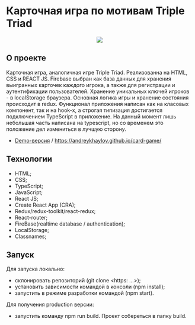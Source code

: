 # Карточная игра по мотивам Triple Triad

<p align="center"><img src="https://github.com/AndreyKhaylov/card-game/blob/master/src/asserts/jpg/%D0%BB%D0%BE%D0%B3%D0%BE.jpg" max-width="800"></p>

## О проекте

  Карточная игра, аналогичная игре Triple Triad. Реализованна на HTML, CSS и REACT JS. Firebase выбран как база данных для хранения выигранных карточек каждого игрока, а также для регистрации и аутентификации пользователей. Хранение уникальных ключей игроков - в localStorage браузера. Основная логика игры и хранение состояния происходит в redux. Функционал приложения написан как на класовых компонент, так и на hook-х, а строгая типизация достигается подключением TypeScript в приложение. На данный момент лишь небольшая часть написана на typescript, но со временем это положение дел измениться в лучшую сторону.  

- [Demo-версия](https://andreykhaylov.github.io/card-game/) / https://andreykhaylov.github.io/card-game/

## Технологии

  - HTML;
  - CSS;
  - TypeScript;
  - JavaScript;
  - React JS;
  - Create React App (CRA);
  - Redux/redux-toolkit/react-redux;
  - React-router;
  - FireBase(realtime database / authentication);
  - LocalStorage;  
  - Classnames;

## Запуск
  Для запуска локально: 
  - склонировать репозиторий (git clone <https: ...>);
  - установить зависимости командой в консоли (npm install);
  - запустить в режиме разработки командой (npm start).

  Для получения production версии:
  - запустить команду npm run build. Проект собереться в папку build.
